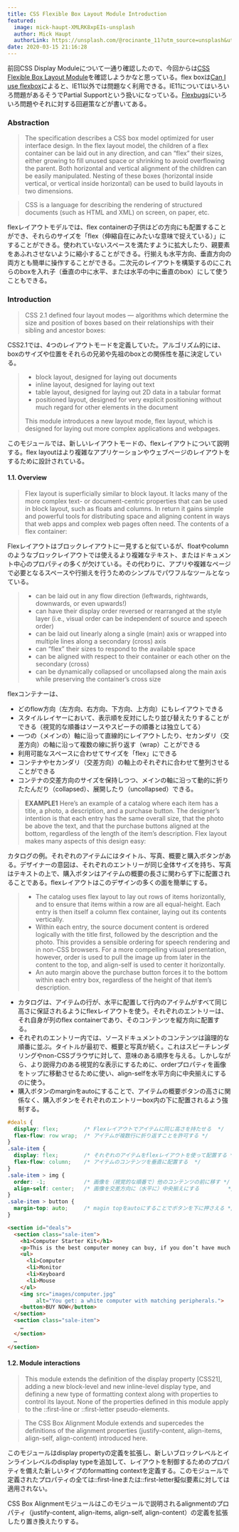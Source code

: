 ```yaml
---
title: CSS Flexible Box Layout Module Introduction
featured:
  image: mick-haupt-XMLRK8xpEIs-unsplash
  author: Mick Haupt
  authorLink: https://unsplash.com/@rocinante_11?utm_source=unsplash&utm_medium=referral&utm_content=creditCopyText
date: 2020-03-15 21:16:28
---
```

前回CSS Display Moduleについて一通り確認したので、今回からは[CSS Flexible Box Layout Module](https://www.w3.org/TR/css-flexbox-1)を確認しようかなと思っている。flex boxは[Can I use flexbox](https://caniuse.com/#feat=flexbox)によると、IE11以外では問題なく利用できる。IE11についてはいろいろ問題があるそうでPartial Supportという扱いになっている。[Flexbugs](https://github.com/philipwalton/flexbugs)にいろいろ問題やそれに対する回避策などが書いてある。<!-- more -->

### Abstraction

> The specification describes a CSS box model optimized for user interface design. In the flex layout model, the children of a flex container can be laid out in any direction, and can “flex” their sizes, either growing to fill unused space or shrinking to avoid overflowing the parent. Both horizontal and vertical alignment of the children can be easily manipulated. Nesting of these boxes (horizontal inside vertical, or vertical inside horizontal) can be used to build layouts in two dimensions.

> CSS is a language for describing the rendering of structured documents (such as HTML and XML) on screen, on paper, etc.

flexレイアウトモデルでは、flex containerの子供はどの方向にも配置することができ、それらのサイズを「flex（伸縮自在にみたいな意味で捉えている）」にすることができる。使われていないスペースを満たすように拡大したり、親要素をあふれさせないように縮小することができる。行揃えも水平方向、垂直方向の両方とも簡単に操作することができる。二次元のレイアウトを構築するのにこれらのboxを入れ子（垂直の中に水平、または水平の中に垂直のbox）にして使うこともできる。

### Introduction

> CSS 2.1 defined four layout modes — algorithms which determine the size and position of boxes based on their relationships with their sibling and ancestor boxes:

CSS2.1では、4つのレイアウトモードを定義していた。アルゴリズム的には、boxのサイズや位置をそれらの兄弟や先祖のboxとの関係性を基に決定している。

> * block layout, designed for laying out documents
> * inline layout, designed for laying out text
> * table layout, designed for laying out 2D data in a tabular format
> * positioned layout, designed for very explicit positioning without much regard for other elements in the document
>
> This module introduces a new layout mode, flex layout, which is designed for laying out more complex applications and webpages.

このモジュールでは、新しいレイアウトモードの、flexレイアウトについて説明する。flex layoutはより複雑なアプリケーションやウェブページのレイアウトをするために設計されている。

#### 1.1. Overview

> Flex layout is superficially similar to block layout. It lacks many of the more complex text- or document-centric properties that can be used in block layout, such as floats and columns. In return it gains simple and powerful tools for distributing space and aligning content in ways that web apps and complex web pages often need. The contents of a flex container:

Flexレイアウトはブロックレイアウトに一見すると似ているが、floatやcolumnのようなブロックレイアウトでは使えるより複雑なテキスト、またはドキュメント中心のプロパティの多くが欠けている。その代わりに、アプリや複雑なページで必要となるスペースや行揃えを行うためのシンプルでパワフルなツールとなっている。

> * can be laid out in any flow direction (leftwards, rightwards, downwards, or even upwards!)
> * can have their display order reversed or rearranged at the style layer (i.e., visual order can be independent of source and speech order)
> * can be laid out linearly along a single (main) axis or wrapped into multiple lines along a secondary (cross) axis
> * can “flex” their sizes to respond to the available space
> * can be aligned with respect to their container or each other on the secondary (cross)
> * can be dynamically collapsed or uncollapsed along the main axis while preserving the container’s cross size

flexコンテナーは、
* どのflow方向（左方向、右方向、下方向、上方向）にもレイアウトできる
* スタイルレイヤーにおいて、表示順を反対にしたり並び替えたりすることができる（視覚的な順番はソースやスピーチの順番とは独立してる）
* 一つの（メインの）軸に沿って直線的にレイアウトしたり、セカンダリ（交差方向）の軸に沿って複数の線に折り返す（wrap）ことができる
* 利用可能なスペースに合わせてサイズを「flex」にできる
* コンテナやセカンダリ（交差方向）の軸上のそれぞれに合わせて整列させることができる
* コンテナの交差方向のサイズを保持しつつ、メインの軸に沿って動的に折りたたんだり（collapsed）、展開したり（uncollapsed）できる。

> **EXAMPLE1**
> Here’s an example of a catalog where each item has a title, a photo, a description, and a purchase button. The designer’s intention is that each entry has the same overall size, that the photo be above the text, and that the purchase buttons aligned at the bottom, regardless of the length of the item’s description. Flex layout makes many aspects of this design easy:

カタログの例。それぞれのアイテムにはタイトル、写真、概要と購入ボタンがある。デザイナーの意図は、それぞれのエントリーが同じ全体サイズを持ち、写真はテキストの上で、購入ボタンはアイテムの概要の長さに関わらず下に配置されることである。flexレイアウトはこのデザインの多くの面を簡単にする。

> * The catalog uses flex layout to lay out rows of items horizontally, and to ensure that items within a row are all equal-height. Each entry is then itself a column flex container, laying out its contents vertically.
> * Within each entry, the source document content is ordered logically with the title first, followed by the description and the photo. This provides a sensible ordering for speech rendering and in non-CSS browsers. For a more compelling visual presentation, however, order is used to pull the image up from later in the content to the top, and align-self is used to center it horizontally.
> * An auto margin above the purchase button forces it to the bottom within each entry box, regardless of the height of that item’s description.

* カタログは、アイテムの行が、水平に配置して行内のアイテムがすべて同じ高さに保証されるようにflexレイアウトを使う。それぞれのエントリーは、それ自身が列のflex containerであり、そのコンテンツを縦方向に配置する。
* それぞれのエントリー内では、ソースドキュメントのコンテンツは論理的な順番に並ぶ。タイトルが最初で、概要と写真が続く。これはスピーチレンダリングやnon-CSSブラウザに対して、意味のある順序を与える。しかしながら、より説得力のある視覚的な表示にするために、orderプロパティを画像をトップに移動させるために使い、align-selfを水平方向に中央揃えにするのに使う。
* 購入ボタンのmarginをautoにすることで、アイテムの概要ボタンの高さに関係なく、購入ボタンをそれぞれのエントリーbox内の下に配置されるよう強制する。

```css
#deals {
  display: flex;        /* Flexレイアウトでアイテムに同じ高さを持たせる  */
  flex-flow: row wrap;  /* アイテムが複数行に折り返すことを許可する */
}
.sale-item {
  display: flex;        /* それぞれのアイテムをflexレイアウトを使って配置する */
  flex-flow: column;    /* アイテムのコンテンツを垂直に配置する  */
}
.sale-item > img {
  order: -1;            /* 画像を（視覚的な順番で）他のコンテンツの前に移す */
  align-self: center;   /* 画像を交差方向に（水平に）中央揃えにする         */
}
.sale-item > button {
  margin-top: auto;     /* magin topをautoにすることでボタンを下に押さえる */
}
```
```html
<section id="deals">
  <section class="sale-item">
    <h1>Computer Starter Kit</h1>
    <p>This is the best computer money can buy, if you don’t have much money.
    <ul>
      <li>Computer
      <li>Monitor
      <li>Keyboard
      <li>Mouse
    </ul>
    <img src="images/computer.jpg"
         alt="You get: a white computer with matching peripherals.">
    <button>BUY NOW</button>
  </section>
  <section class="sale-item">
    …
  </section>
  …
</section>
```

#### 1.2. Module interactions

>This module extends the definition of the display property [CSS21], adding a new block-level and new inline-level display type, and defining a new type of formatting context along with properties to control its layout. None of the properties defined in this module apply to the ::first-line or ::first-letter pseudo-elements.

>The CSS Box Alignment Module extends and supercedes the definitions of the alignment properties (justify-content, align-items, align-self, align-content) introduced here.

このモジュールはdisplay propertyの定義を拡張し、新しいブロックレベルとインラインレベルのdisplay typeを追加して、レイアウトを制御するためのプロパティを備えた新しいタイプのformatting contextを定義する。このモジュールで定義されたプロパティの全ては::first-lineまたは::first-letter擬似要素に対しては適用されない。

CSS Box Alignmentモジュールはこのモジュールで説明されるalignmentのプロパティ（justify-content, align-items, align-self, align-content）の定義を拡張したり置き換えたりする。
